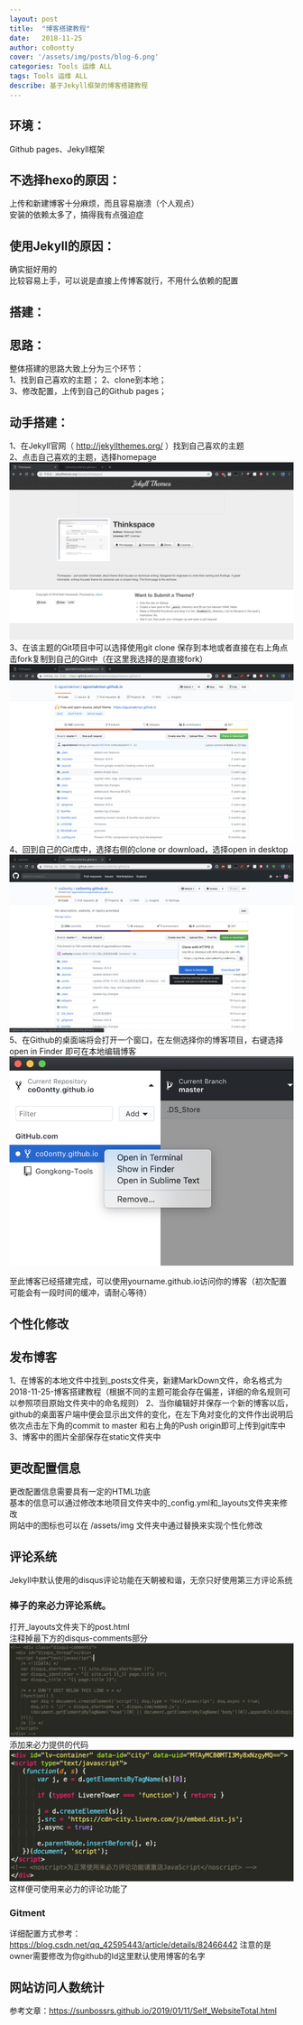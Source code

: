 ```yaml
---
layout: post
title:  "博客搭建教程"
date:   2018-11-25 
author: co0ontty
cover: '/assets/img/posts/blog-6.png'
categories: Tools 运维 ALL 
tags: Tools 运维 ALL
describe: 基于Jekyll框架的博客搭建教程
---
```


## 环境：

Github pages、Jekyll框架

## 不选择hexo的原因：

上传和新建博客十分麻烦，而且容易崩溃（个人观点）  
安装的依赖太多了，搞得我有点强迫症  

## 使用Jekyll的原因：

确实挺好用的  
比较容易上手，可以说是直接上传博客就行，不用什么依赖的配置  

## 搭建：

## 思路：

整体搭建的思路大致上分为三个环节：  
1、找到自己喜欢的主题； 
2、clone到本地；  
3、修改配置，上传到自己的Github pages；  

## 动手搭建：

1、在Jekyll官网（ http://jekyllthemes.org/ ）找到自己喜欢的主题  
2、点击自己喜欢的主题，选择homepage
![avatar](/assets/img/posts/blog-1.png)  
3、在该主题的Git项目中可以选择使用git clone 保存到本地或者直接在右上角点击fork复制到自己的Git中（在这里我选择的是直接fork）  
![avatar](/assets/img/posts/blog-2.png)  
4、回到自己的Git库中，选择右侧的clone or download，选择open in desktop  
![avatar](/assets/img/posts/blog-4.png)   
5、在Github的桌面端将会打开一个窗口，在左侧选择你的博客项目，右键选择open in Finder 即可在本地编辑博客  
![avatar](/assets/img/posts/blog-3.png)  

至此博客已经搭建完成，可以使用yourname.github.io访问你的博客（初次配置可能会有一段时间的缓冲，请耐心等待）

## 个性化修改

## 发布博客

1、在博客的本地文件中找到_posts文件夹，新建MarkDown文件，命名格式为 2018-11-25-博客搭建教程（根据不同的主题可能会存在偏差，详细的命名规则可以参照项目原始文件夹中的命名规则） 
2、当你编辑好并保存一个新的博客以后，github的桌面客户端中便会显示出文件的变化，在左下角对变化的文件作出说明后依次点击左下角的commit to master 和右上角的Push origin即可上传到git库中  
3、博客中的图片全部保存在static文件夹中  

## 更改配置信息

更改配置信息需要具有一定的HTML功底  
基本的信息可以通过修改本地项目文件夹中的_config.yml和_layouts文件夹来修改   
网站中的图标也可以在 /assets/img 文件夹中通过替换来实现个性化修改  

## 评论系统

Jekyll中默认使用的disqus评论功能在天朝被和谐，无奈只好使用第三方评论系统  
### 棒子的来必力评论系统。
打开_layouts文件夹下的post.html  
注释掉最下方的disqus-comments部分
![avatar](/assets/img/posts/blog-5.png)  
添加来必力提供的代码  
![avatar](/assets/img/posts/blog-6.png)  
这样便可使用来必力的评论功能了  
### Gitment  
详细配置方式参考：https://blog.csdn.net/qq_42595443/article/details/82466442 
注意的是 owner需要修改为你github的Id这里默认使用博客的名字  
## 网站访问人数统计  
参考文章：https://sunbossrs.github.io/2019/01/11/Self_WebsiteTotal.html  
